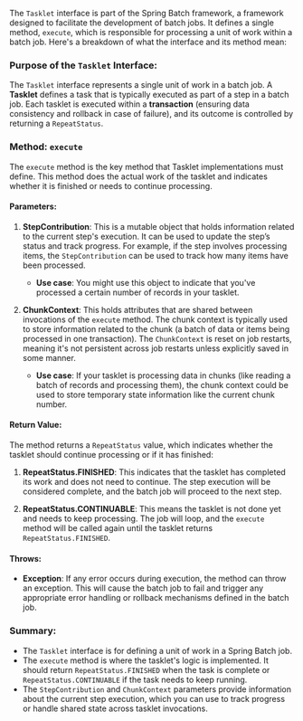 The `Tasklet` interface is part of the Spring Batch framework, a framework designed to facilitate the development of batch jobs. It defines a single method, `execute`, which is responsible for processing a unit of work within a batch job. Here's a breakdown of what the interface and its method mean:

### Purpose of the `Tasklet` Interface:
The `Tasklet` interface represents a single unit of work in a batch job. A **Tasklet** defines a task that is typically executed as part of a step in a batch job. Each tasklet is executed within a **transaction** (ensuring data consistency and rollback in case of failure), and its outcome is controlled by returning a `RepeatStatus`.

### Method: `execute`
The `execute` method is the key method that Tasklet implementations must define. This method does the actual work of the tasklet and indicates whether it is finished or needs to continue processing.

#### Parameters:
1. **StepContribution**: This is a mutable object that holds information related to the current step's execution. It can be used to update the step’s status and track progress. For example, if the step involves processing items, the `StepContribution` can be used to track how many items have been processed.
   
   - **Use case**: You might use this object to indicate that you've processed a certain number of records in your tasklet.

2. **ChunkContext**: This holds attributes that are shared between invocations of the `execute` method. The chunk context is typically used to store information related to the chunk (a batch of data or items being processed in one transaction). The `ChunkContext` is reset on job restarts, meaning it's not persistent across job restarts unless explicitly saved in some manner.

   - **Use case**: If your tasklet is processing data in chunks (like reading a batch of records and processing them), the chunk context could be used to store temporary state information like the current chunk number.

#### Return Value: 
The method returns a `RepeatStatus` value, which indicates whether the tasklet should continue processing or if it has finished:

1. **RepeatStatus.FINISHED**: This indicates that the tasklet has completed its work and does not need to continue. The step execution will be considered complete, and the batch job will proceed to the next step.
   
2. **RepeatStatus.CONTINUABLE**: This means the tasklet is not done yet and needs to keep processing. The job will loop, and the `execute` method will be called again until the tasklet returns `RepeatStatus.FINISHED`.

#### Throws:
- **Exception**: If any error occurs during execution, the method can throw an exception. This will cause the batch job to fail and trigger any appropriate error handling or rollback mechanisms defined in the batch job.

### Summary:
- The `Tasklet` interface is for defining a unit of work in a Spring Batch job.
- The `execute` method is where the tasklet's logic is implemented. It should return `RepeatStatus.FINISHED` when the task is complete or `RepeatStatus.CONTINUABLE` if the task needs to keep running.
- The `StepContribution` and `ChunkContext` parameters provide information about the current step execution, which you can use to track progress or handle shared state across tasklet invocations.

